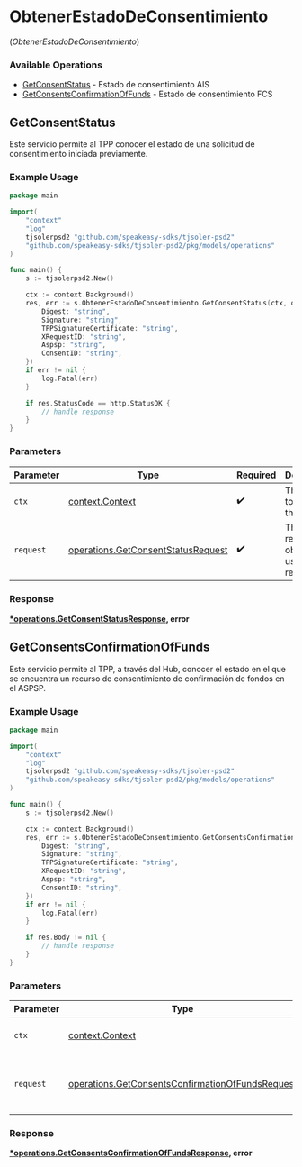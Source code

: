 # ObtenerEstadoDeConsentimiento
(*ObtenerEstadoDeConsentimiento*)

### Available Operations

* [GetConsentStatus](#getconsentstatus) - Estado de consentimiento AIS
* [GetConsentsConfirmationOfFunds](#getconsentsconfirmationoffunds) - Estado de consentimiento FCS

## GetConsentStatus

Este servicio permite al TPP conocer el estado de una solicitud de consentimiento iniciada previamente.

### Example Usage

```go
package main

import(
	"context"
	"log"
	tjsolerpsd2 "github.com/speakeasy-sdks/tjsoler-psd2"
	"github.com/speakeasy-sdks/tjsoler-psd2/pkg/models/operations"
)

func main() {
    s := tjsolerpsd2.New()

    ctx := context.Background()
    res, err := s.ObtenerEstadoDeConsentimiento.GetConsentStatus(ctx, operations.GetConsentStatusRequest{
        Digest: "string",
        Signature: "string",
        TPPSignatureCertificate: "string",
        XRequestID: "string",
        Aspsp: "string",
        ConsentID: "string",
    })
    if err != nil {
        log.Fatal(err)
    }

    if res.StatusCode == http.StatusOK {
        // handle response
    }
}
```

### Parameters

| Parameter                                                                                | Type                                                                                     | Required                                                                                 | Description                                                                              |
| ---------------------------------------------------------------------------------------- | ---------------------------------------------------------------------------------------- | ---------------------------------------------------------------------------------------- | ---------------------------------------------------------------------------------------- |
| `ctx`                                                                                    | [context.Context](https://pkg.go.dev/context#Context)                                    | :heavy_check_mark:                                                                       | The context to use for the request.                                                      |
| `request`                                                                                | [operations.GetConsentStatusRequest](../../models/operations/getconsentstatusrequest.md) | :heavy_check_mark:                                                                       | The request object to use for the request.                                               |


### Response

**[*operations.GetConsentStatusResponse](../../models/operations/getconsentstatusresponse.md), error**


## GetConsentsConfirmationOfFunds

Este servicio permite al TPP, a través del Hub, conocer el estado en el que se encuentra un recurso de consentimiento de confirmación de fondos en el ASPSP.

### Example Usage

```go
package main

import(
	"context"
	"log"
	tjsolerpsd2 "github.com/speakeasy-sdks/tjsoler-psd2"
	"github.com/speakeasy-sdks/tjsoler-psd2/pkg/models/operations"
)

func main() {
    s := tjsolerpsd2.New()

    ctx := context.Background()
    res, err := s.ObtenerEstadoDeConsentimiento.GetConsentsConfirmationOfFunds(ctx, operations.GetConsentsConfirmationOfFundsRequest{
        Digest: "string",
        Signature: "string",
        TPPSignatureCertificate: "string",
        XRequestID: "string",
        Aspsp: "string",
        ConsentID: "string",
    })
    if err != nil {
        log.Fatal(err)
    }

    if res.Body != nil {
        // handle response
    }
}
```

### Parameters

| Parameter                                                                                                            | Type                                                                                                                 | Required                                                                                                             | Description                                                                                                          |
| -------------------------------------------------------------------------------------------------------------------- | -------------------------------------------------------------------------------------------------------------------- | -------------------------------------------------------------------------------------------------------------------- | -------------------------------------------------------------------------------------------------------------------- |
| `ctx`                                                                                                                | [context.Context](https://pkg.go.dev/context#Context)                                                                | :heavy_check_mark:                                                                                                   | The context to use for the request.                                                                                  |
| `request`                                                                                                            | [operations.GetConsentsConfirmationOfFundsRequest](../../models/operations/getconsentsconfirmationoffundsrequest.md) | :heavy_check_mark:                                                                                                   | The request object to use for the request.                                                                           |


### Response

**[*operations.GetConsentsConfirmationOfFundsResponse](../../models/operations/getconsentsconfirmationoffundsresponse.md), error**

